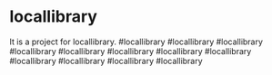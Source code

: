 # locallibrary
It is a project for locallibrary.
#locallibrary
#locallibrary
#locallibrary
#locallibrary
#locallibrary
#locallibrary
#locallibrary
#locallibrary
#locallibrary
#locallibrary
#locallibrary
#locallibrary

